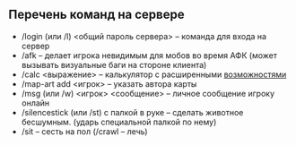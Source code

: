 ## Перечень команд на сервере
- /login (или /l) <общий пароль сервера> – команда для входа на сервер
- /afk – делает игрока невидимым для мобов во время АФК (может вызывать визуальные баги на стороне клиента)
- /calc <выражение> – калькулятор с расширенными [возможностями](https://modrinth.com/plugin/calcmod)
- /map-art add <игрок> – указать автора карты
- /msg (или /w) <игрок> <сообщение> – личное сообщение игроку онлайн
- /silencestick (или /st) с палкой в руке – сделать животное бесшумным. (ударь специальной палкой по нему)
- /sit – сесть на пол (/crawl – лечь)
